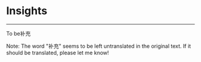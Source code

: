 # Insights

---

To be补充

Note: The word "补充" seems to be left untranslated in the original text. If it should be translated, please let me know!